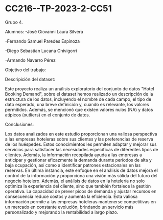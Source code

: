 # CC216--TP-2023-2-CC51
Grupo 4.


Alumnos: 
-José Giovanni Laura Silvera

-Fernando Samuel Paredes Espinoza

-Diego Sebastian Lucana Chivigorri

-Armando Navarro Pérez


Objetivo del trabajo:

Descripición del dataset: 

Este proyecto realiza un análisis exploratorio del conjunto de datos "Hotel Booking Demand", sobre el dataset hemos realizado un descripción de la estructura de los datos, incluyendo el nombre de cada campo, el tipo de dato esperado, una breve definición y, cuando es relevante, los valores permitidos. Además, se mencionó que existen valores nulos (NA) y datos atípicos (outliers) en el conjunto de datos.


Conclusiones:

Los datos analizados en este estudio proporcionan una valiosa perspectiva a las empresas hoteleras sobre sus clientes y las preferencias de reserva de los huéspedes. Estos conocimientos les permiten adaptar y mejorar sus servicios para satisfacer las necesidades específicas de diferentes tipos de clientes. Además, la información recopilada ayuda a las empresas a anticipar y gestionar eficazmente la demanda durante períodos de alta y baja ocupación, así como a identificar patrones estacionales en las reservas. En última instancia, este enfoque en el análisis de datos mejora el control de la información y proporciona una visión más sólida del futuro del negocio hotelero.
Además, el análisis de datos en la hotelería no solo optimiza la experiencia del cliente, sino que también fortalece la gestión operativa. La capacidad de prever picos de demanda y ajustar recursos en consecuencia reduce costos y aumenta la eficiencia. Esta valiosa información permite a las empresas hoteleras mantenerse competitivas en un mercado en constante evolución, brindando un servicio más personalizado y mejorando la rentabilidad a largo plazo.
